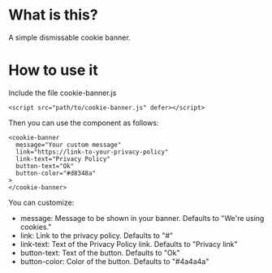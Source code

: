 # What is this?

A simple dismissable cookie banner.

# How to use it

Include the file cookie-banner.js

```
<script src="path/to/cookie-banner.js" defer></script>
```

Then you can use the component as follows:

```
<cookie-banner 
  message="Your custom message"
  link="https://link-to-your-privacy-policy" 
  link-text="Privacy Policy"
  button-text="Ok"
  button-color="#d8348a"
>
</cookie-banner>
```

You can customize:
- message: Message to be shown in your banner. Defaults to "We're using cookies."
- link: Link to the privacy policy. Defaults to "#"
- link-text: Text of the Privacy Policy link. Defaults to "Privacy link"
- button-text: Text of the button. Defaults to "Ok"
- button-color: Color of the button. Defaults to "#4a4a4a"
